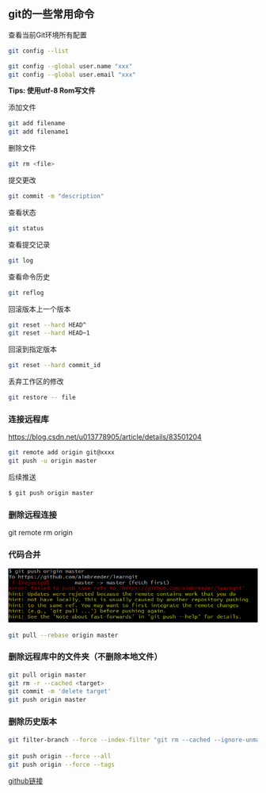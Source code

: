 ﻿## git的一些常用命令
查看当前Git环境所有配置
```bash
git config --list
```

```bash
git config --global user.name "xxx"
git config --global user.email "xxx"
```
**Tips: 使用utf-8 Rom写文件**

添加文件
```bash
git add filename
git add filename1
```
删除文件
```bash
git rm <file>
```
提交更改
```bash
git commit -m "description"
```
查看状态
```bash
git status
```
查看提交记录
```bash
git log 
```
查看命令历史
```bash
git reflog
```
回滚版本上一个版本
```bash
git reset --hard HEAD^
git reset --hard HEAD~1
```
回滚到指定版本
```bash
git reset --hard commit_id
```
丢弃工作区的修改
```bash
git restore -- file
```

### 连接远程库

https://blog.csdn.net/u013778905/article/details/83501204

```bash
git remote add origin git@xxxx
git push -u origin master
```
后续推送
```bash
$ git push origin master
```
### 删除远程连接
git remote rm origin

### 代码合并
![](./imgs/mistake8_21_1.PNG)
```bash
git pull --rebase origin master
```

### 删除远程库中的文件夹（不删除本地文件）
```bash
git pull origin master
git rm -r --cached <target>
git commit -m 'delete target'
git push origin master
```

### 删除历史版本
```bash
git filter-branch --force --index-filter "git rm --cached --ignore-unmatch web/email/app.py" --prune-empty --tag-name-filter cat -- --all

git push origin --force --all
git push origin --force --tags
```
[github链接](https://docs.github.com/en/free-pro-team@latest/github/authenticating-to-github/removing-sensitive-data-from-a-repository)